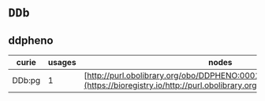 # `DDb`
## ddpheno
| curie   |   usages | nodes                                                                                                                   |
|---------|----------|-------------------------------------------------------------------------------------------------------------------------|
| DDb:pg  |        1 | [http://purl.obolibrary.org/obo/DDPHENO:0001456](https://bioregistry.io/http://purl.obolibrary.org/obo/DDPHENO:0001456) |
